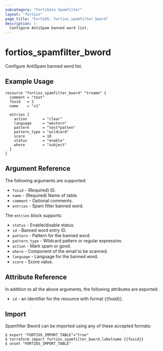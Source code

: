 ```yaml
---
subcategory: "FortiGate Spamfilter"
layout: "fortios"
page_title: "FortiOS: fortios_spamfilter_bword"
description: |-
  Configure AntiSpam banned word list.
---
```


# fortios_spamfilter_bword
Configure AntiSpam banned word list.

## Example Usage

```hcl
resource "fortios_spamfilter_bword" "trname" {
  comment = "test"
  fosid   = 1
  name    = "s1"

  entries {
    action       = "clear"
    language     = "western"
    pattern      = "test*patten"
    pattern_type = "wildcard"
    score        = 10
    status       = "enable"
    where        = "subject"
  }
}
```

## Argument Reference

The following arguments are supported:

* `fosid` - (Required) ID.
* `name` - (Required) Name of table.
* `comment` - Optional comments.
* `entries` - Spam filter banned word.

The `entries` block supports:

* `status` - Enable/disable status.
* `id` - Banned word entry ID.
* `pattern` - Pattern for the banned word.
* `pattern_type` - Wildcard pattern or regular expression.
* `action` - Mark spam or good.
* `where` - Component of the email to be scanned.
* `language` - Language for the banned word.
* `score` - Score value.


## Attribute Reference

In addition to all the above arguments, the following attributes are exported:
* `id` - an identifier for the resource with format {{fosid}}.

## Import

Spamfilter Bword can be imported using any of these accepted formats:
```
$ export "FORTIOS_IMPORT_TABLE"="true"
$ terraform import fortios_spamfilter_bword.labelname {{fosid}}
$ unset "FORTIOS_IMPORT_TABLE"
```
